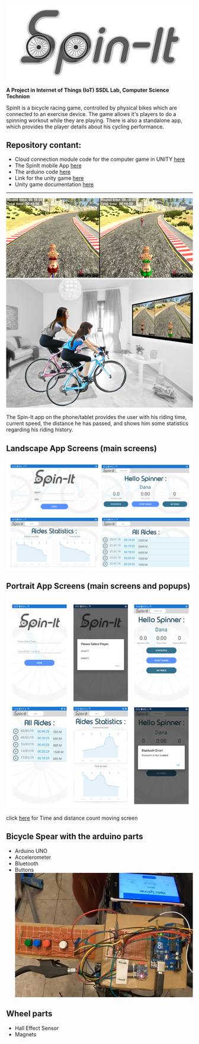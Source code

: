 ![logospinit](./pics/logo_big.png)


**A Project in Internet of Things (IoT) SSDL Lab, Computer Science Technion**


SpinIt is a bicycle racing game, controlled by physical bikes which are connected to an exercise device. The game allows it's players to do a spinning workout while they are playing. There is also a standalone app, which provides the player details about his cycling performance.

Repository contant:
---

* Cloud connection module code for the computer game in UNITY [here](./CloudConnectionUnity/Assets)
* The SpinIt mobile App [here](./SpinItApp)
* The arduino code [here](./arduino)
* Link for the unity game [here](https://drive.google.com/open?id=1NPzkJZHltsLtDUaqrKO7GxfUeXol-TYS)
* Unity game documentation [here](./Unity%20doc)


---


![screen](./pics/game_screen.png)
![pphoto](./pics/poster_photo.jpg)

The Spin-It app on the phone/tablet provides the user with his riding time, current speed, the distance he has passed, and shows him some statistics regarding his riding history. 

Landscape App Screens (main screens)
--
![1](./pics/land.jpg)

Portrait App Screens (main screens and popups)
--
![8](./pics/port.jpg)

click [here](./pics/moving_screen.mp4) for Time and distance count moving screen

Bicycle Spear with the arduino parts
---
* Arduino UNO
* Accelerometer
* Bluetooth
* Buttons
![ardo](./pics/arduino.jpg)

Wheel parts
---
* Hall Effect Sensor
* Magnets
